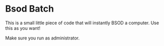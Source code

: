 # Bsod Batch

This is a small little piece of code that will instantly BSOD a computer.
Use this as you want!

Make sure you run as administrator.
